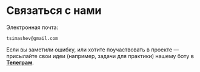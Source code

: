 # Связаться с нами

Электронная почта:

```
tsimashev@gmail.com
```

Если вы заметили ошибку, или хотите поучаствовать в проекте — присылайте свои идеи (например, задачи для практики) нашему боту в [**Телеграм**](https://t.me/py\_tutorial\_bot).
